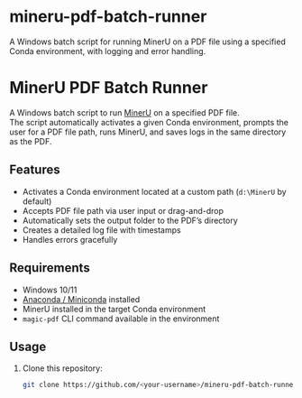 # mineru-pdf-batch-runner
A Windows batch script for running MinerU on a PDF file using a specified Conda environment, with logging and error handling.
# MinerU PDF Batch Runner

A Windows batch script to run [MinerU](https://github.com/opendatalab/MinerU) on a specified PDF file.  
The script automatically activates a given Conda environment, prompts the user for a PDF file path, runs MinerU, and saves logs in the same directory as the PDF.

## Features
- Activates a Conda environment located at a custom path (`d:\MinerU` by default)
- Accepts PDF file path via user input or drag-and-drop
- Automatically sets the output folder to the PDF’s directory
- Creates a detailed log file with timestamps
- Handles errors gracefully

## Requirements
- Windows 10/11
- [Anaconda / Miniconda](https://docs.conda.io/en/latest/) installed
- MinerU installed in the target Conda environment
- `magic-pdf` CLI command available in the environment

## Usage
1. Clone this repository:
   ```bash
   git clone https://github.com/<your-username>/mineru-pdf-batch-runner.git
